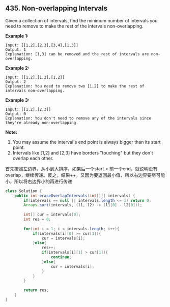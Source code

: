 ## 435. Non-overlapping Intervals

Given a collection of intervals, find the minimum number of intervals you need to remove to make the rest of the intervals non-overlapping.

**Example 1:**

```
Input: [[1,2],[2,3],[3,4],[1,3]]
Output: 1
Explanation: [1,3] can be removed and the rest of intervals are non-overlapping.
```

**Example 2:**

```
Input: [[1,2],[1,2],[1,2]]
Output: 2
Explanation: You need to remove two [1,2] to make the rest of intervals non-overlapping.
```

**Example 3:**

```
Input: [[1,2],[2,3]]
Output: 0
Explanation: You don't need to remove any of the intervals since they're already non-overlapping.
```

 

**Note:**

1. You may assume the interval's end point is always bigger than its start point.
2. Intervals like [1,2] and [2,3] have borders "touching" but they don't overlap each other.



首先按照左边界，从小到大排序，如果后一个start < 前一个end，就说明没有overlap，继续传递。反之，结果++，又因为要返回最小值，所以右边界要尽可能小，所以将右边界小的再进行传递



```java
class Solution {
    public int eraseOverlapIntervals(int[][] intervals) {
        if(intervals == null || intervals.length <= 1) return 0;
        Arrays.sort(intervals, (l1, l2) -> (l1[0] - l2[0]));
        
        int[] cur = intervals[0];
        int res = 0;
        
        for(int i = 1; i < intervals.length; i++){
            if(intervals[i][0] >= cur[1]){
                cur = intervals[i];
            }else{
                res++;
                if(intervals[i][1] > cur[1]){
                    continue;
                }else{
                    cur = intervals[i];
                }
            }
        }
        
        return res;
    }
}
```

